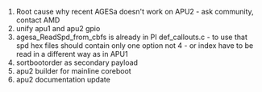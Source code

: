 1. Root cause why recent AGESa doesn't work on APU2 - ask community, contact AMD
2. unify apu1 and apu2 gpio
3. agesa_ReadSpd_from_cbfs is already in PI def_callouts.c - to use that spd
   hex files should contain only one option not 4 - or index have to be read in
   a different way as in APU1
4. sortbootorder as secondary payload
5. apu2 builder for mainline coreboot
6. apu2 documentation update
